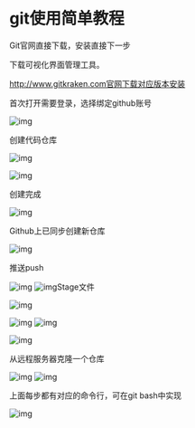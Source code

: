 # git使用简单教程

Git官网直接下载，安装直接下一步

下载可视化界面管理工具。

http://www.gitkraken.com官网下载对应版本安装

首次打开需要登录，选择绑定github账号

![img](file:///C:/Users/32879/AppData/Local/Temp/msohtmlclip1/01/clip_image002.jpg)

创建代码仓库

![img](file:///C:/Users/32879/AppData/Local/Temp/msohtmlclip1/01/clip_image004.jpg)

![img](file:///C:/Users/32879/AppData/Local/Temp/msohtmlclip1/01/clip_image006.jpg)

创建完成

![img](file:///C:/Users/32879/AppData/Local/Temp/msohtmlclip1/01/clip_image008.jpg)

Github上已同步创建新仓库

![img](file:///C:/Users/32879/AppData/Local/Temp/msohtmlclip1/01/clip_image010.jpg)

推送push

![img](file:///C:/Users/32879/AppData/Local/Temp/msohtmlclip1/01/clip_image012.jpg) ![img](file:///C:/Users/32879/AppData/Local/Temp/msohtmlclip1/01/clip_image014.jpg)Stage文件

![img](file:///C:/Users/32879/AppData/Local/Temp/msohtmlclip1/01/clip_image016.jpg)

![img](file:///C:/Users/32879/AppData/Local/Temp/msohtmlclip1/01/clip_image018.jpg) ![img](file:///C:/Users/32879/AppData/Local/Temp/msohtmlclip1/01/clip_image020.jpg)

![img](file:///C:/Users/32879/AppData/Local/Temp/msohtmlclip1/01/clip_image022.jpg)

从远程服务器克隆一个仓库

![img](file:///C:/Users/32879/AppData/Local/Temp/msohtmlclip1/01/clip_image024.jpg) ![img](file:///C:/Users/32879/AppData/Local/Temp/msohtmlclip1/01/clip_image026.jpg)

上面每步都有对应的命令行，可在git bash中实现

![img](file:///C:/Users/32879/AppData/Local/Temp/msohtmlclip1/01/clip_image028.jpg)